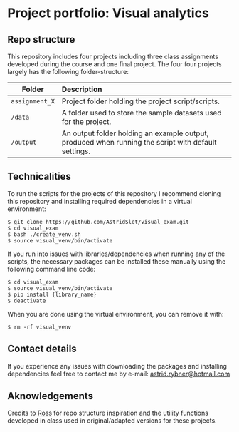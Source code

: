 # Project portfolio: Visual analytics

## Repo structure

This repository includes four projects including three class assignments developed during the course and one final project. The four four projects largely has the following folder-structure:

| Folder | Description|
|--------|:-----------|
```assignment_X``` | Project folder holding the project script/scripts. 
```/data```| A folder used to store the sample datasets used for the project.
```/output``` | An output folder holding an example output, produced when running the script with default settings.


## Technicalities

To run the scripts for the projects of this repository I recommend cloning this repository and installing required dependencies in a virtual environment:

```
$ git clone https://github.com/AstridSlet/visual_exam.git
$ cd visual_exam
$ bash ./create_venv.sh
$ source visual_venv/bin/activate
```

If you run into issues with libraries/dependencies when running any of the scripts, the necessary packages can be installed these manually using the following command line code:

```
$ cd visual_exam
$ source visual_venv/bin/activate
$ pip install {library_name}
$ deactivate
```

When you are done using the virtual environment, you can remove it with: 

```
$ rm -rf visual_venv
```

## Contact details
If you experience any issues with downloading the packages and installing dependencies feel free to contact me by e-mail: astrid.rybner@hotmail.com


## Aknowledgements
Credits to [Ross](https://pure.au.dk/portal/en/persons/ross-deans-kristensenmclachlan(29ad140e-0785-4e07-bdc1-8af12f15856c).html) for repo structure inspiration and the utility functions developed in class used in original/adapted versions for these projects.  


